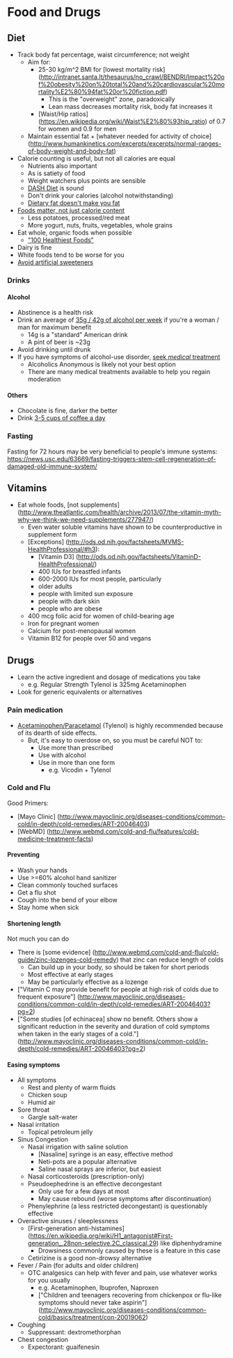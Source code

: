 # Food and Drugs

## Diet

*   Track body fat percentage, waist circumference; not weight
    *   Aim for:
        *   25-30 kg/m^2 BMI for [lowest mortality risk]
            (http://intranet.santa.lt/thesaurus/no_crawl/BENDRI/Impact%20of%20obesity%20on%20total%20and%20cardiovascular%20mortality%E2%80%94fat%20or%20fiction.pdf)
            *   This is the "overweight" zone, paradoxically
            *   Lean mass decreases mortality risk, body fat increases it
        *   [Waist/Hip ratios]
            (https://en.wikipedia.org/wiki/Waist%E2%80%93hip_ratio)
            of 0.7 for women and 0.9 for men
    *   Maintain essential fat + [whatever needed for activity of choice]
        (http://www.humankinetics.com/excerpts/excerpts/normal-ranges-of-body-weight-and-body-fat)
*   Calorie counting is useful, but not all calories are equal
    *   Nutrients also important
    *   As is satiety of food
    *   Weight watchers plus points are sensible
    *   [DASH Diet](http://health.usnews.com/best-diet/dash-diet) is sound
    *   Don't drink your calories (alcohol notwithstanding)
    *   [Dietary fat doesn't make you fat](http://ajcn.nutrition.org/content/67/3/556S.short)
*   [Foods matter, not just calorie content](http://www.nejm.org/doi/full/10.1056/NEJMoa1014296)
    *   Less potatoes, processed/red meat
    *   More yogurt, nuts, fruits, vegetables, whole grains
*   Eat whole, organic foods when possible
    *   ["100 Healthiest Foods"](http://www.whfoods.com/foodstoc.php)
*   Dairy is fine
*   White foods tend to be worse for you
*   [Avoid artificial sweeteners](http://www.purdue.edu/newsroom/releases/2013/Q3/prof-diet-drinks-are-not-the-sweet-solution-to-fight-obesity,-health-problems.html)

### Drinks

#### Alcohol

*   Abstinence is a health risk
*   Drink an average of
    [35g / 42g of alcohol per week](http://archinte.jamanetwork.com/article.aspx?articleid=769554)
    if you're a woman / man for maximum benefit
    *   14g is a "standard" American drink
    *   A pint of beer is ~23g
*   Avoid drinking until drunk
*   If you have symptoms of alcohol-use disorder,
    [seek *medical* treatment](http://www.theatlantic.com/features/archive/2015/03/the-irrationality-of-alcoholics-anonymous/386255/)
    *   Alcoholics Anonymous is likely not your best option
    *   There are many medical treatments available to help you regain
        moderation

#### Others

*   Chocolate is fine, darker the better
*   Drink
    [3-5 cups of coffee a day](http://www.washingtonpost.com/blogs/wonkblog/wp/2015/02/21/its-official-americans-should-drink-more-coffee/)

### Fasting

Fasting for 72 hours may be very beneficial to people's immune systems:
https://news.usc.edu/63669/fasting-triggers-stem-cell-regeneration-of-damaged-old-immune-system/

## Vitamins

*   Eat whole foods, [not supplements]
    (http://www.theatlantic.com/health/archive/2013/07/the-vitamin-myth-why-we-think-we-need-supplements/277947/)
    *   Even water soluble vitamins have shown to be counterproductive in supplement form
    *   [Exceptions]
        (http://ods.od.nih.gov/factsheets/MVMS-HealthProfessional/#h3):
        *   [Vitamin D3]
            (http://ods.od.nih.gov/factsheets/VitaminD-HealthProfessional/)
	    *   400 IUs for breastfed infants
	    *   600-2000 IUs for most people, particularly
		*   older adults
		*   people with limited sun exposure
		*   people with dark skin
		*   people who are obese
	*   400 mcg folic acid for women of child-bearing age
	*   Iron for pregnant women
	*   Calcium for post-menopausal women
	*   Vitamin B12 for people over 50 and vegans

## Drugs

*   Learn the active ingredient and dosage of medications you take
    *   e.g. Regular Strength Tylenol is 325mg Acetaminophen
*   Look for generic equivalents or alternatives

### Pain medication

*   [Acetaminophen/Paracetamol](https://en.wikipedia.org/wiki/Paracetamol)
    (Tylenol) is highly recommended because of its dearth of side effects.
    *   But, it's easy to overdose on, so you must be careful NOT to:
        *   Use more than prescribed
        *   Use with alcohol
        *   Use in more than one form
            *   e.g. Vicodin + Tylenol

### Cold and Flu

Good Primers:

*   [Mayo Clinic]
    (http://www.mayoclinic.org/diseases-conditions/common-cold/in-depth/cold-remedies/ART-20046403)
*   [WebMD]
    (http://www.webmd.com/cold-and-flu/features/cold-medicine-treatment-facts)

#### Preventing

*   Wash your hands
*   Use >=60% alcohol hand sanitizer
*   Clean commonly touched surfaces
*   Get a flu shot
*   Cough into the bend of your elbow
*   Stay home when sick

#### Shortening length

Not much you can do

*   There is [some evidence]
    (http://www.webmd.com/cold-and-flu/cold-guide/zinc-lozenges-cold-remedy)
    that zinc can reduce length of colds
    *   Can build up in your body, so should be taken for short periods
    *   Most effective at early stages
    *   May be particularly effective as a lozenge
*   ["Vitamin C may provide benefit for people at high risk of colds
    due to frequent exposure"]
    (http://www.mayoclinic.org/diseases-conditions/common-cold/in-depth/cold-remedies/ART-20046403?pg=2)
*   ["Some studies [of echinacea] show no benefit. Others show a
    significant reduction in the severity and duration of cold symptoms
    when taken in the early stages of a cold."]
    (http://www.mayoclinic.org/diseases-conditions/common-cold/in-depth/cold-remedies/ART-20046403?pg=2)

#### Easing symptoms

*   All symptoms
    *   Rest and plenty of warm fluids
    *   Chicken soup
    *   Humid air
*   Sore throat
    *   Gargle salt-water
*   Nasal irritation
    *   Topical petroleum jelly
*   Sinus Congestion
    *   Nasal irrigation with saline solution
        *   [Nasaline] syringe is an easy, effective method
        *   Neti-pots are a popular alternative
        *   Saline nasal sprays are inferior, but easiest
    *   Nasal corticosteroids (prescription-only)
    *   Pseudoephedrine is an effective decongestant
        *   Only use for a few days at most
        *   May cause rebound (worse symptoms after discontinuation)
    *   Phenylephrine (a less restricted decongestant) is questionably
        effective
*   Overactive sinuses / sleeplessness
    *   [First-generation anti-histamines]
        (https://en.wikipedia.org/wiki/H1_antagonist#First-generation_.28non-selective.2C_classical.29)
        like diphenhydramine
        *   Drowsiness commonly caused by these is a feature in this case
    *   Cetirizine is a good non-drowsy alternative
*   Fever / Pain (for adults and older children)
    *   OTC analgesics can help with fever and pain,
        use whatever works for you usually
        *   e.g. Acetaminophen, Ibuprofen, Naproxen
        *   ["Children and teenagers recovering from chickenpox or
            flu-like symptoms should never take aspirin"]
            (http://www.mayoclinic.org/diseases-conditions/common-cold/basics/treatment/con-20019062)
*   Coughing
    *   Suppressant: dextromethorphan
*   Chest congestion
    *   Expectorant: guaifenesin

